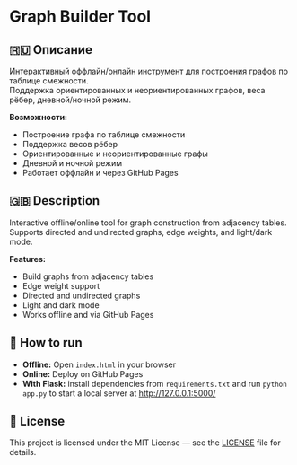 # Graph Builder Tool

## 🇷🇺 Описание
Интерактивный оффлайн/онлайн инструмент для построения графов по таблице смежности.  
Поддержка ориентированных и неориентированных графов, веса рёбер, дневной/ночной режим.

**Возможности:**
- Построение графа по таблице смежности
- Поддержка весов рёбер
- Ориентированные и неориентированные графы
- Дневной и ночной режим
- Работает оффлайн и через GitHub Pages

## 🇬🇧 Description
Interactive offline/online tool for graph construction from adjacency tables.  
Supports directed and undirected graphs, edge weights, and light/dark mode.

**Features:**
- Build graphs from adjacency tables
- Edge weight support
- Directed and undirected graphs
- Light and dark mode
- Works offline and via GitHub Pages

## 🚀 How to run
- **Offline:** Open `index.html` in your browser
- **Online:** Deploy on GitHub Pages
- **With Flask:** install dependencies from `requirements.txt` and run `python app.py` to start a local server at http://127.0.0.1:5000/

## 📜 License
This project is licensed under the MIT License — see the [LICENSE](LICENSE) file for details.
